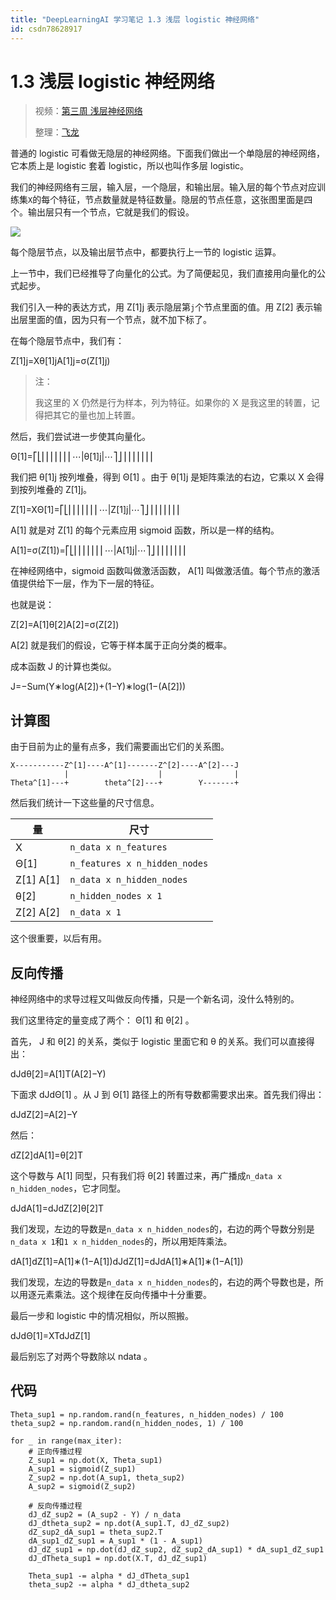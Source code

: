 ```yaml
---
title: "DeepLearningAI 学习笔记 1.3 浅层 logistic 神经网络"
id: csdn78628917
---
```


# 1.3 浅层 logistic 神经网络

> 视频：[第三周 浅层神经网络](https://mooc.study.163.com/learn/deeplearning_ai-2001281002?tid=2001392029)
> 
> 整理：[飞龙](https://github.com/wizardforcel)

普通的 logistic 可看做无隐层的神经网络。下面我们做出一个单隐层的神经网络，它本质上是 logistic 套着 logistic，所以也叫作多层 logistic。

我们的神经网络有三层，输入层，一个隐层，和输出层。输入层的每个节点对应训练集`X`的每个特征，节点数量就是特征数量。隐层的节点任意，这张图里面是四个。输出层只有一个节点，它就是我们的假设。

![](../img/625cb4a5f7e03863b512eef16e3414e1.png)

每个隐层节点，以及输出层节点中，都要执行上一节的 logistic 运算。

上一节中，我们已经推导了向量化的公式。为了简便起见，我们直接用向量化的公式起步。

我们引入一种的表达方式，用 Z[1]j  表示隐层第`j`个节点里面的值。用 Z[2]  表示输出层里面的值，因为只有一个节点，就不加下标了。

在每个隐层节点中，我们有：

Z[1]j=Xθ[1]jA[1]j=σ(Z[1]j)

> 注：
> 
> 我这里的 X  仍然是行为样本，列为特征。如果你的 <nobr>X</nobr> 是我这里的转置，记得把其它的量也加上转置。

然后，我们尝试进一步使其向量化。

Θ[1]=⎡⎣⎢⎢⎢⎢⎢⎢⎢⋯|θ[1]j|⋯⎤⎦⎥⎥⎥⎥⎥⎥⎥

我们把 θ[1]j  按列堆叠，得到 Θ[1] 。由于 θ[1]j  是矩阵乘法的右边，它乘以 X  会得到按列堆叠的 <nobr>Z[1]j</nobr>。

Z[1]=XΘ[1]=⎡⎣⎢⎢⎢⎢⎢⎢⎢⋯|Z[1]j|⋯⎤⎦⎥⎥⎥⎥⎥⎥⎥

A[1]  就是对 Z[1]  的每个元素应用 sigmoid 函数，所以是一样的结构。

A[1]=σ(Z[1])=⎡⎣⎢⎢⎢⎢⎢⎢⎢⋯|A[1]j|⋯⎤⎦⎥⎥⎥⎥⎥⎥⎥

在神经网络中，sigmoid 函数叫做激活函数， A[1]  叫做激活值。每个节点的激活值提供给下一层，作为下一层的特征。

也就是说：

Z[2]=A[1]θ[2]A[2]=σ(Z[2])

A[2]  就是我们的假设，它等于样本属于正向分类的概率。

成本函数 J  的计算也类似。

<nobr>J=−Sum(Y∗log(A[2])+(1−Y)∗log(1−(A[2]))</nobr>

## 计算图

由于目前为止的量有点多，我们需要画出它们的关系图。

```
X-----------Z^[1]----A^[1]-------Z^[2]----A^[2]---J
            |                    |                |
Theta^[1]---+        theta^[2]---+        Y-------+
```

然后我们统计一下这些量的尺寸信息。

| 量 | 尺寸 |
| --- | --- |
| X  | `n_data x n_features` |
| <nobr>Θ[1]</nobr> | `n_features x n_hidden_nodes` |
| Z[1]  A[1]  | `n_data x n_hidden_nodes` |
| θ[2]  | `n_hidden_nodes x 1` |
| Z[2]  A[2]  | `n_data x 1` |

这个很重要，以后有用。

## 反向传播

神经网络中的求导过程又叫做反向传播，只是一个新名词，没什么特别的。

我们这里待定的量变成了两个： Θ[1]  和 θ[2] 。

首先， J  和 <nobr>θ[2]</nobr> 的关系，类似于 logistic 里面它和 θ  的关系。我们可以直接得出：

dJdθ[2]=A[1]T(A[2]−Y)

下面求 dJdΘ[1] 。从 J  到 <nobr>Θ[1]</nobr> 路径上的所有导数都需要求出来。首先我们得出：

dJdZ[2]=A[2]−Y

然后：

dZ[2]dA[1]=θ[2]T

这个导数与 A[1]  同型，只有我们将 θ[2]  转置过来，再广播成`n_data x n_hidden_nodes`，它才同型。

dJdA[1]=dJdZ[2]θ[2]T

我们发现，左边的导数是`n_data x n_hidden_nodes`的，右边的两个导数分别是`n_data x 1`和`1 x n_hidden_nodes`的，所以用矩阵乘法。

dA[1]dZ[1]=A[1]∗(1−A[1])dJdZ[1]=dJdA[1]∗A[1]∗(1−A[1])

我们发现，左边的导数是`n_data x n_hidden_nodes`的，右边的两个导数也是，所以用逐元素乘法。这个规律在反向传播中十分重要。

最后一步和 logistic 中的情况相似，所以照搬。

dJdΘ[1]=XTdJdZ[1]

最后别忘了对两个导数除以 ndata 。

## 代码

```
Theta_sup1 = np.random.rand(n_features, n_hidden_nodes) / 100
theta_sup2 = np.random.rand(n_hidden_nodes, 1) / 100

for _ in range(max_iter):
    # 正向传播过程
    Z_sup1 = np.dot(X, Theta_sup1)
    A_sup1 = sigmoid(Z_sup1)
    Z_sup2 = np.dot(A_sup1, theta_sup2)
    A_sup2 = sigmoid(Z_sup2)

    # 反向传播过程
    dJ_dZ_sup2 = (A_sup2 - Y) / n_data
    dJ_dtheta_sup2 = np.dot(A_sup1.T, dJ_dZ_sup2)
    dZ_sup2_dA_sup1 = theta_sup2.T
    dA_sup1_dZ_sup1 = A_sup1 * (1 - A_sup1)
    dJ_dZ_sup1 = np.dot(dJ_dZ_sup2, dZ_sup2_dA_sup1) * dA_sup1_dZ_sup1
    dJ_dTheta_sup1 = np.dot(X.T, dJ_dZ_sup1)

    Theta_sup1 -= alpha * dJ_dTheta_sup1
    theta_sup2 -= alpha * dJ_dtheta_sup2
```
